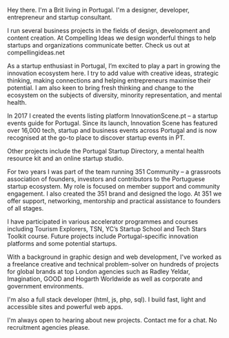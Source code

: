 Hey there. I'm a Brit living in Portugal. I'm a designer, developer, entrepreneur and startup consultant. 

I run several business projects in the fields of design, development and content creation. At Compelling Ideas we design wonderful things to help startups and organizations communicate better. Check us out at compellingideas.net 

As a startup enthusiast in Portugal, I’m excited to play a part in growing the innovation ecosystem here. I try to add value with creative ideas, strategic thinking, making connections and helping entrepreneurs maximise their potential. I am also keen to bring fresh thinking and change to the ecosystem on the subjects of diversity, minority representation, and mental health.

In 2017 I created the events listing platform InnovationScene.pt – a startup events guide for Portugal. Since its launch, Innovation Scene has featured over 16,000 tech, startup and business events across Portugal and is now recognised at the go-to place to discover startup events in PT.

Other projects include the Portugal Startup Directory, a mental health resource kit and an online startup studio. 

For two years I was part of the team running 351 Community – a grassroots association of founders, investors and contributors to the Portuguese startup ecosystem. My role is focused on member support and community engagement. I also created the 351 brand and designed the logo. At 351 we offer support, networking, mentorship and practical assistance to founders of all stages. 

I have participated in various accelerator programmes and courses including Tourism Explorers, TSN, YC’s Startup School and Tech Stars Toolkit course. Future projects include Portugal-specific innovation platforms and some potential startups.

With a background in graphic design and web development, I've worked as a freelance creative and technical problem-solver on hundreds of projects for global brands at top London agencies such as Radley Yeldar, Imagination, GOOD and Hogarth Worldwide as well as corporate and government environments.

I'm also a full stack developer (html, js, php, sql). I build fast, light and accessible sites and powerful web apps. 

I'm always open to hearing about new projects. Contact me for a chat. No recruitment agencies please.
<!---
peterfreelancer/peterfreelancer is a ✨ special ✨ repository because its `README.md` (this file) appears on your GitHub profile.
You can click the Preview link to take a look at your changes.
--->
